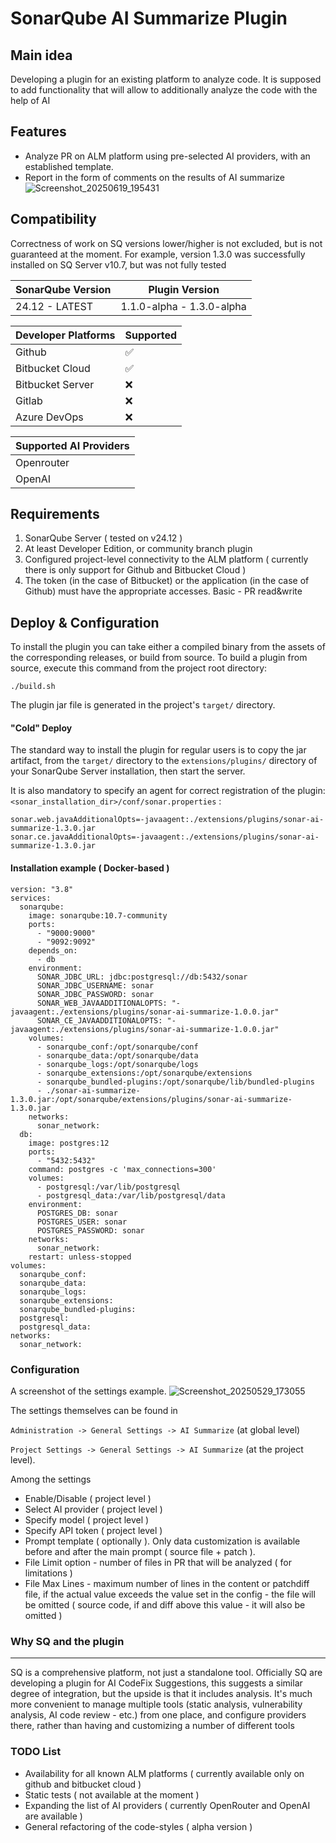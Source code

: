 SonarQube AI Summarize Plugin
==========

Main idea
--------

Developing a plugin for an existing platform to analyze code. 
It is supposed to add functionality that will allow to additionally analyze the code with the help of AI

<h2>Features</h2>

- Analyze PR on ALM platform using pre-selected AI providers, with an established template.
- Report in the form of comments on the results of AI summarize
  ![Screenshot_20250619_195431](https://github.com/user-attachments/assets/9dcdf562-c757-4efa-a8d5-df167221aea0)

<h2>Compatibility</h2>
<p>
Correctness of work on SQ versions lower/higher is not excluded, but is not guaranteed at the moment.
For example, version 1.3.0 was successfully installed on SQ Server v10.7, but was not fully tested
</p>
<table>
    <thead>
        <tr>
        <th>SonarQube Version</th>
        <th>Plugin Version</th>
        </tr>
    </thead>
    <tbody>
        <tr>
            <td>24.12 - LATEST</td>
            <td>1.1.0-alpha - 1.3.0-alpha</td>
        </tr>
    </tbody>
</table>
<table>
    <thead>
        <tr>
        <th>Developer Platforms</th>
        <th>Supported</th>
        </tr>
    </thead>
    <tbody>
        <tr>
            <td>Github</td>
            <td>✅</td>
        </tr>
        <tr>
            <td>Bitbucket Cloud</td>
            <td>✅</td>
        </tr>
        <tr>
            <td>Bitbucket Server</td>
            <td>❌</td>
        </tr>
        <tr>
            <td>Gitlab</td>
            <td>❌</td>
        </tr>
        <tr>
            <td>Azure DevOps</td>
            <td>❌</td>
        </tr>
    </tbody>
</table>
<table>
    <thead>
        <tr>
        <th>Supported AI Providers</th>
        </tr>
    </thead>
    <tbody>
        <tr>
            <td>Openrouter</td>
        </tr>
        <tr>
            <td>OpenAI</td>
        </tr>
    </tbody>
</table>

<h2>Requirements</h2>

1. SonarQube Server ( tested on v24.12 )
2. At least Developer Edition, or community branch plugin
3. Configured project-level connectivity to the ALM platform ( currently there is only support for Github and Bitbucket Cloud )
4. The token (in the case of Bitbucket) or the application (in the case of Github) must have the appropriate accesses. Basic - PR read&write

<h2>Deploy & Configuration </h2>

To install the plugin you can take either a compiled binary from the assets of the corresponding releases, or build from source.
To build a plugin from source, execute this command from the project root directory:

`./build.sh`

The plugin jar file is generated in the project's `target/` directory.

<h4>"Cold" Deploy</h4>

The standard way to install the plugin for regular users is to copy the jar artifact, from the `target/` directory to the `extensions/plugins/` directory of your SonarQube Server installation, then start the server.

It is also mandatory to specify an agent for correct registration of the plugin:
`<sonar_installation_dir>/conf/sonar.properties` :
```
sonar.web.javaAdditionalOpts=-javaagent:./extensions/plugins/sonar-ai-summarize-1.3.0.jar
sonar.ce.javaAdditionalOpts=-javaagent:./extensions/plugins/sonar-ai-summarize-1.3.0.jar
```

<h4>Installation example ( Docker-based )</h4>

````
version: "3.8"
services:
  sonarqube:
    image: sonarqube:10.7-community
    ports:
      - "9000:9000"
      - "9092:9092"
    depends_on:
      - db
    environment:
      SONAR_JDBC_URL: jdbc:postgresql://db:5432/sonar
      SONAR_JDBC_USERNAME: sonar
      SONAR_JDBC_PASSWORD: sonar
      SONAR_WEB_JAVAADDITIONALOPTS: "-javaagent:./extensions/plugins/sonar-ai-summarize-1.0.0.jar"
      SONAR_CE_JAVAADDITIONALOPTS: "-javaagent:./extensions/plugins/sonar-ai-summarize-1.0.0.jar"
    volumes:
      - sonarqube_conf:/opt/sonarqube/conf
      - sonarqube_data:/opt/sonarqube/data
      - sonarqube_logs:/opt/sonarqube/logs
      - sonarqube_extensions:/opt/sonarqube/extensions
      - sonarqube_bundled-plugins:/opt/sonarqube/lib/bundled-plugins
      - ./sonar-ai-summarize-1.3.0.jar:/opt/sonarqube/extensions/plugins/sonar-ai-summarize-1.3.0.jar
    networks:
      sonar_network:
  db:
    image: postgres:12
    ports:
      - "5432:5432"
    command: postgres -c 'max_connections=300'
    volumes:
      - postgresql:/var/lib/postgresql
      - postgresql_data:/var/lib/postgresql/data
    environment:
      POSTGRES_DB: sonar
      POSTGRES_USER: sonar
      POSTGRES_PASSWORD: sonar
    networks:
      sonar_network:
    restart: unless-stopped
volumes:
  sonarqube_conf:
  sonarqube_data:
  sonarqube_logs:
  sonarqube_extensions:
  sonarqube_bundled-plugins:
  postgresql:
  postgresql_data:
networks:
  sonar_network:

````

### Configuration 
A screenshot of the settings example.
![Screenshot_20250529_173055](https://github.com/user-attachments/assets/71945ed0-5835-45d5-bbdb-5f38f2bc2510)

The settings themselves can be found in

`Administration -> General Settings -> AI Summarize` (at global level)

`Project Settings -> General Settings -> AI Summarize` (at the project level).

Among the settings
<ul>
    <li>Enable/Disable ( project level )</li>
    <li>Select AI provider ( project level )</li>
    <li>Specify model ( project level )</li>
    <li>Specify API token ( project level )</li>
    <li>Prompt template ( optionally ). Only data customization is available before and after the main prompt ( source file + patch ).</li>
    <li>File Limit option - number of files in PR that will be analyzed ( for limitations ) </li>
    <li>File Max Lines - maximum number of lines in the content or patchdiff file, if the actual value exceeds the value set in the config - the file will be omitted ( source code, if and diff above this value - it will also be omitted )</li>
</ul>


### Why SQ and the plugin

---------

SQ is a comprehensive platform, not just a standalone tool.
Officially SQ are developing a plugin for AI CodeFix Suggestions, this suggests a similar degree of integration, but the upside is that it includes analysis.
It's much more convenient to manage multiple tools (static analysis, vulnerability analysis, AI code review - etc.) from one place, and configure providers there, rather than having and customizing a number of different tools

### TODO List

- Availability for all known ALM platforms ( currently available only on github and bitbucket cloud )
- Static tests ( not available at the moment )
- Expanding the list of AI providers ( currently OpenRouter and OpenAI are available )
- General refactoring of the code-styles ( alpha version )
